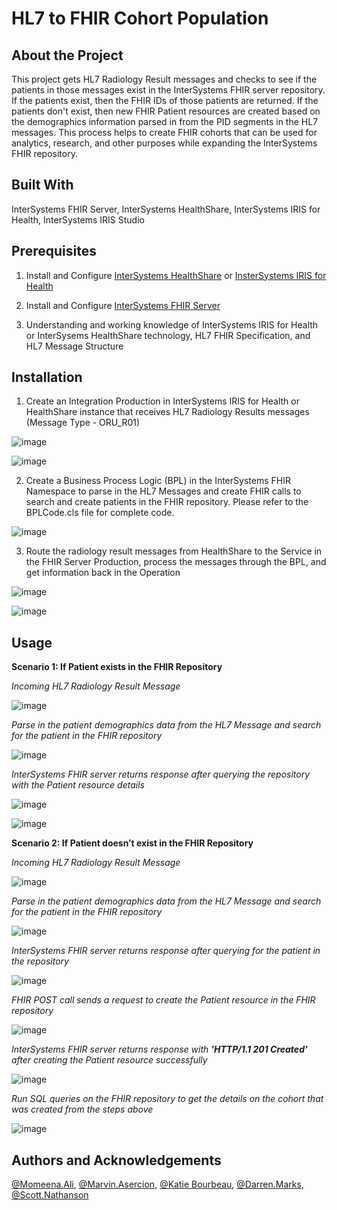 # HL7 to FHIR Cohort Population

## About the Project
This project gets HL7 Radiology Result messages and checks to see if the patients in those messages exist in the 
InterSystems FHIR server repository. If the patients exist, then the FHIR IDs of those patients are returned. 
If the patients don't exist, then new FHIR Patient resources are created based on the demographics information parsed
in from the PID segments in the HL7 messages. This process helps to create FHIR cohorts that can be used for analytics,
research, and other purposes while expanding the InterSystems FHIR repository.

## Built With
InterSystems FHIR Server,
InterSystems HealthShare,
InterSystems IRIS for Health,
InterSystems IRIS Studio

## Prerequisites
1.	Install and Configure [InterSystems HealthShare](https://www.intersystems.com/interoperability-platform/) or [InsterSystems IRIS for Health](https://www.intersystems.com/data-platform/)

2.	Install and Configure [InterSystems FHIR Server](https://www.intersystems.com/resources/intersystems-fhir-server/)

3.	Understanding and working knowledge of InterSystems IRIS for Health or InterSysems HealthShare technology, HL7 FHIR Specification, and HL7 Message Structure

## Installation
1. Create an Integration Production in InterSystems IRIS for Health or HealthShare instance that receives 
HL7 Radiology Results messages (Message Type - ORU_R01)

![image](https://github.com/SysIntergrationTechTeam/HL7-FHIR-Cohort-Population/assets/110857238/68e76db6-4516-4d8e-a0a7-45e2956c08e1)


![image](https://github.com/SysIntergrationTechTeam/Intersystems-Contest-FHIR/assets/110857238/838e1af1-a7c1-47f0-a558-5df2250d761c)
 

2. Create a Business Process Logic (BPL) in the InterSystems FHIR Namespace to parse in the HL7 Messages and create FHIR calls
       to search and create patients in the FHIR repository. Please refer to the BPLCode.cls file for complete code.

![image](https://github.com/SysIntergrationTechTeam/Intersystems-Contest-FHIR/assets/110857238/51e1ce3b-d8e6-41e2-958e-172e4c63bd07)



3. Route the radiology result messages from HealthShare to the Service in the FHIR Server Production, process the messages through the BPL,
       and get information back in the Operation

![image](https://github.com/SysIntergrationTechTeam/Intersystems-Contest-FHIR/assets/110857238/19599d00-c8c9-4bdf-879b-157620ea5dc8)

![image](https://github.com/SysIntergrationTechTeam/Intersystems-Contest-FHIR/assets/110857238/ac8084cd-836a-403f-852e-96a54fae8a06)

## Usage

**Scenario 1: If Patient exists in the FHIR Repository**

  
*Incoming HL7 Radiology Result Message*

![image](https://github.com/SysIntergrationTechTeam/Intersystems-Contest-FHIR/assets/110857238/6b1d7ca1-7a65-4dff-bb4a-ab291040621f)

*Parse in the patient demographics data from the HL7 Message and search for the patient in the FHIR repository*

![image](https://github.com/SysIntergrationTechTeam/Intersystems-Contest-FHIR/assets/110857238/4f3a8c27-d8c5-4747-9536-53d27320db0b)

*InterSystems FHIR server returns response after querying the repository with the Patient resource details*

![image](https://github.com/SysIntergrationTechTeam/Intersystems-Contest-FHIR/assets/110857238/0ac4e6c1-6a8d-49c5-a73d-517ac2495249)

![image](https://github.com/SysIntergrationTechTeam/Intersystems-Contest-FHIR/assets/110857238/2b9d5daa-dca1-4c88-97ce-dd552e0873ba)



**Scenario 2: If Patient doesn’t exist in the FHIR Repository**
  
*Incoming HL7 Radiology Result Message*

![image](https://github.com/SysIntergrationTechTeam/Intersystems-Contest-FHIR/assets/110857238/6b1d7ca1-7a65-4dff-bb4a-ab291040621f)

*Parse in the patient demographics data from the HL7 Message and search for the patient in the FHIR repository*

![image](https://github.com/SysIntergrationTechTeam/Intersystems-Contest-FHIR/assets/110857238/4f3a8c27-d8c5-4747-9536-53d27320db0b)

*InterSystems FHIR server returns response after querying for the patient in the repository*

![image](https://github.com/SysIntergrationTechTeam/Intersystems-Contest-FHIR/assets/110857238/4a0e939f-ff2e-43fd-aff8-d0c3bfba4c62)


*FHIR POST call sends a request to create the Patient resource in the FHIR repository*

![image](https://github.com/SysIntergrationTechTeam/Intersystems-Contest-FHIR/assets/110857238/d99cb433-14ab-4ae5-b588-d8f8fb3b2eb8)


*InterSystems FHIR server returns response with **'HTTP/1.1 201 Created'** after creating the Patient resource successfully*

![image](https://github.com/SysIntergrationTechTeam/Intersystems-Contest-FHIR/assets/110857238/47dda997-7dac-4b3d-b84f-6fc8ed5a5331)


*Run SQL queries on the FHIR repository to get the details on the cohort that was created from the steps above*

![image](https://github.com/SysIntergrationTechTeam/Intersystems-Contest-FHIR/assets/110857238/aeb8ba60-f7e3-4936-bd51-367f30b481da)


## Authors and Acknowledgements
[@Momeena.Ali](https://community.intersystems.com/user/momeena-ali), [@Marvin.Asercion](https://community.intersystems.com/user/marvin-asercion), [@Katie Bourbeau](https://community.intersystems.com/user/katie-bourbeau), [@Darren.Marks](https://community.intersystems.com/user/darren-marks), [@Scott.Nathanson](https://community.intersystems.com/user/scott-nathanson)
